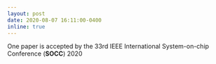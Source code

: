 ```yaml
---
layout: post
date: 2020-08-07 16:11:00-0400
inline: true
---
```

One paper is accepted by the 33rd IEEE International System-on-chip Conference (<b>SOCC</b>) 2020